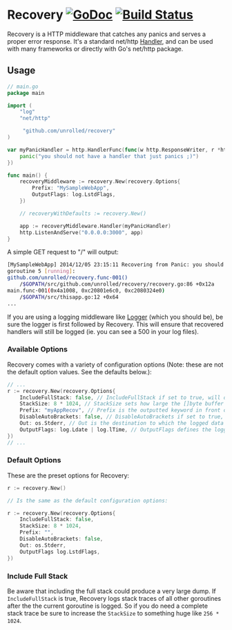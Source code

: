# Recovery [![GoDoc](https://godoc.org/github.com/unrolled/recovery?status.svg)](http://godoc.org/github.com/unrolled/recovery) [![Build Status](https://travis-ci.org/unrolled/recovery.svg)](https://travis-ci.org/unrolled/recovery)

Recovery is a HTTP middleware that catches any panics and serves a proper error response. It's a standard net/http [Handler](http://golang.org/pkg/net/http/#Handler), and can be used with many frameworks or directly with Go's net/http package.

## Usage

~~~ go
// main.go
package main

import (
    "log"
    "net/http"

     "github.com/unrolled/recovery"
)

var myPanicHandler = http.HandlerFunc(func(w http.ResponseWriter, r *http.Request) {
    panic("you should not have a handler that just panics ;)")
})

func main() {
    recoveryMiddleware := recovery.New(recovery.Options{
        Prefix: "MySampleWebApp",
        OutputFlags: log.LstdFlags,
    })

    // recoveryWithDefaults := recovery.New()

    app := recoveryMiddleware.Handler(myPanicHandler)
    http.ListenAndServe("0.0.0.0:3000", app)
}
~~~

A simple GET request to "/" will output:
~~~ bash
[MySampleWebApp] 2014/12/05 23:15:11 Recovering from Panic: you should not have a handler that just panics ;)
goroutine 5 [running]:
github.com/unrolled/recovery.func·001()
    /$GOPATH/src/github.com/unrolled/recovery/recovery.go:86 +0x12a
main.func·001(0x4a1008, 0xc20801e6c0, 0xc2080324e0)
    /$GOPATH/src/thisapp.go:12 +0x64
...
~~~

If you are using a logging middleware like [Logger](https://github.com/unrolled/logger) (which you should be), be sure the logger is first followed by Recovery. This will ensure that recovered handlers will still be logged (ie. you can see a 500 in your log files).

### Available Options
Recovery comes with a variety of configuration options (Note: these are not the default option values. See the defaults below.):

~~~ go
// ...
r := recovery.New(recovery.Options{
    IncludeFullStack: false, // IncludeFullStack if set to true, will dump the complete stack instead of the single goroutine that panicked. Default is false (single goroutine only).
    StackSize: 8 * 1024, // StackSize sets how large the []byte buffer is for the stack dump. Default is 8192.
    Prefix: "myAppRecov", // Prefix is the outputted keyword in front of the log message. Logger automatically wraps the prefix in square brackets (ie. [myApp] ) unless the `DisableAutoBrackets` is set to true. A blank value will not have brackets added. Default is blank (with no brackets).
    DisableAutoBrackets: false, // DisableAutoBrackets if set to true, will remove the prefix and square brackets. Default is false.
    Out: os.Stderr, // Out is the destination to which the logged data will be written too. Default is `os.Stderr`.
    OutputFlags: log.Ldate | log.lTime, // OutputFlags defines the logging properties. See http://golang.org/pkg/log/#pkg-constants. To disable all flags, set this to `-1`. Defaults to log.LstdFlags (2009/01/23 01:23:23).
})
// ...
~~~

### Default Options
These are the preset options for Recovery:

~~~ go
r := recovery.New()

// Is the same as the default configuration options:

r := recovery.New(recovery.Options{
    IncludeFullStack: false,
    StackSize: 8 * 1024,      
    Prefix: "",
    DisableAutoBrackets: false,
    Out: os.Stderr,
    OutputFlags log.LstdFlags,
})
~~~

### Include Full Stack
Be aware that including the full stack could produce a very large dump. If `IncludeFullStack` is true, Recovery logs stack traces of all other goroutines after the the current goroutine is logged. So if you do need a complete stack trace be sure to increase the `StackSize` to something huge like `256 * 1024`.
